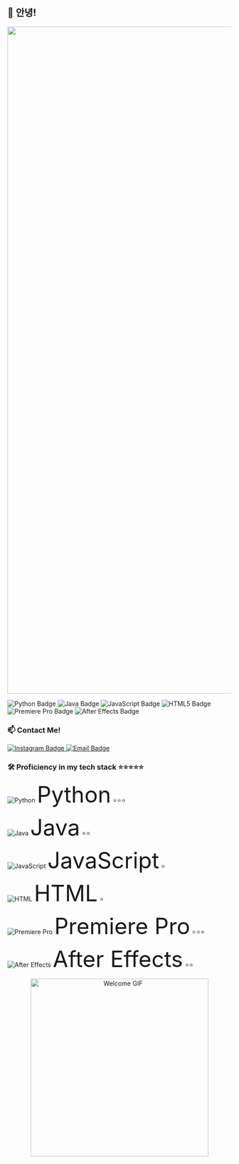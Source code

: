 ## 👋 안녕!

<p align="center">
  <img src="https://github.com/user-attachments/assets/66004437-35bf-4911-ab72-4ab9f801eec0" alt="내 프로필 대표 사진" width="1500"/>
</p>


<p align="left">
  <img src="https://img.shields.io/badge/Python-3776AB?style=for-the-badge&logo=python&logoColor=white" alt="Python Badge" />
  <img src="https://img.shields.io/badge/Java-007396?style=for-the-badge&logo=java&logoColor=white" alt="Java Badge" />
  <img src="https://img.shields.io/badge/JavaScript-F7DF1E?style=for-the-badge&logo=javascript&logoColor=black" alt="JavaScript Badge" />
  <img src="https://img.shields.io/badge/HTML5-E34F26?style=for-the-badge&logo=html5&logoColor=white" alt="HTML5 Badge" />
  <img src="https://img.shields.io/badge/Premiere_Pro-9999FF?style=for-the-badge&logo=adobe-premiere-pro&logoColor=white" alt="Premiere Pro Badge" />
  <img src="https://img.shields.io/badge/After_Effects-9999FF?style=for-the-badge&logo=adobe-after-effects&logoColor=white" alt="After Effects Badge" />
</p>


### 📫 Contact Me!

<p align="left">
  <a href="https://www.instagram.com/h.woo__03/" target="_blank">
    <img src="https://img.shields.io/badge/Instagram-E4405F?style=flat&logo=instagram&logoColor=white" alt="Instagram Badge" />
  </a>
  <a href="mailto:hwc0314@gmail.com">
    <img src="https://img.shields.io/badge/Email-0078D4?style=flat&logo=mail&logoColor=white" alt="Email Badge" />
  </a>
</p>


### 🛠️ Proficiency in my tech stack ⭐⭐⭐⭐⭐

<p align="left">
  <!-- Python -->
  <img src="https://skillicons.dev/icons?i=py" alt=" Python" /> <span style="font-size:50px;">Python</span> ⭐⭐⭐
</p>

<p align="left">
  <!-- Java -->
  <img src="https://skillicons.dev/icons?i=java" alt=" Java" /> <span style="font-size:50px;;">Java</span> ⭐⭐
</p>

<p align="left">
  <!-- JavaScript -->
  <img src="https://skillicons.dev/icons?i=js" alt=" JavaScript" /> <span style="font-size:50px;">JavaScript</span> ⭐
</p>

<p align="left">
  <!-- HTML -->
  <img src="https://skillicons.dev/icons?i=html" alt=" HTML" /> <span style="font-size:50px;">HTML</span> ⭐
</p>

<p align="left">
  <!-- Premiere Pro -->
  <img src="https://skillicons.dev/icons?i=premiere" alt=" Premiere Pro" /> <span style="font-size:50px;">Premiere Pro</span> ⭐⭐⭐
</p>

<p align="left">
  <!-- After Effects -->
  <img src="https://skillicons.dev/icons?i=aftereffects" alt=" After Effects" /> <span style="font-size:50px;">After Effects</span> ⭐⭐
</p>


<p align="center">
  <img src="https://github.com/user-attachments/assets/994341a5-b809-40fe-8569-3175408d255a" alt="Welcome GIF" width="400"/>
</p>
